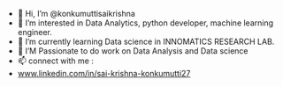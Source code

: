 - 👋 Hi, I’m @konkumuttisaikrishna
- 👀 I’m interested in Data Analytics, python developer, machine learning engineer.
- 🌱 I’m currently learning Data science in INNOMATICS RESEARCH LAB.
- 💞️ I’M Passionate to do work on Data Analysis and Data science 
- 📫 connect with me :
- www.linkedin.com/in/sai-krishna-konkumutti27

<!---
konkumuttisaikrishna/konkumuttisaikrishna is a ✨ special ✨ repository because its `README.md` (this file) appears on your GitHub profile.
You can click the Preview link to take a look at your changes.
--->
